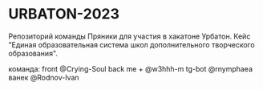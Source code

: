 # URBATON-2023
Репозиторий команды Пряники для участия в хакатоне Урбатон.
Кейс "Единая образовательная система школ дополнительного творческого образования".

команда:
front @Crying-Soul 
back me + @w3hhh-m
tg-bot @rnymphaea
ванек @Rodnov-Ivan
